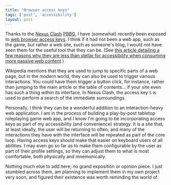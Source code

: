```yaml
---
title: "Browser access keys"
tags: ['post', 'accessibility']
layout: post
---
```


Thanks to the [Nexus Clash][Nexus Clash] [PBBG], I have (somewhat) recently
been exposed to [web browser access keys]. I think if it had not been a web
app, such as the game, but rather a web site, such as someone's blog, I would
not have seen them for the useful tool that they can be. (See [this article
detailing a few reasons why they are less than stellar for accessibility when
consuming more passive web content][article].)

Wikipedia mentions that they are used to jump to specific parts of a web page,
but in the modern world, they can also be used to trigger various interactions.
You could have them trigger a button click, for instance, rather than jumping
to the main article or the table of contents... if your site even has such a
thing within its interface. In Nexus Clash, the access key `S` is used to
perform a search of the immediate surroundings.

Personally, I think they can be a wonderful addition to an interaction-heavy
web application. I am in the process of building a play-by-post tabletop
roleplaying game web app, and I know I'm going to be incorporating access keys
as part of my accessibility (and convenience) strategy. It is a site that,
at least ideally, the user will be returning to often; and many of the
interactions they have with the interface will be repeated as part of the core
loop. Having access keys should make that easier on keyboard users of all
abilities. I may even go so far as to make them configurable by the user as
part of their profile settings, so they can adjust them to what is most
comfortable, both physically and mnemonically.

Nothing much else to add here; no grand exposition or opinion piece. I just
stumbled across them, am planning to implement them in my own project very
soon, and figured their existence was worth reminding the world of.

[Nexus Clash]: https://www.nexusclash.com
[PBBG]: {filename}/2020-01-31-userscripts-for-urban-dead.md
[web browser access keys]: https://en.wikipedia.org/wiki/Access_key
[article]: https://www.thesitewizard.com/webdesign/access-keys-are-useless.shtml
